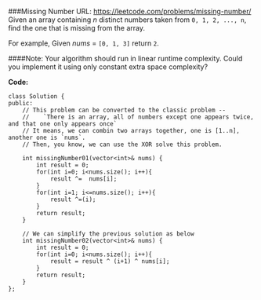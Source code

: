 ###Missing Number
URL: https://leetcode.com/problems/missing-number/</br>
Given an array containing _n_ distinct numbers taken from `0, 1, 2, ..., n`, find the one that is missing from the array.

For example,
Given _nums_ = `[0, 1, 3]` return `2`.

####Note:
Your algorithm should run in linear runtime complexity. Could you implement it using only constant extra space complexity?

__Code:__

	class Solution {
	public:
	    // This problem can be converted to the classic problem --
	    //    `There is an array, all of numbers except one appears twice, and that one only appears once`
	    // It means, we can combin two arrays together, one is [1..n], another one is `nums`.
	    // Then, you know, we can use the XOR solve this problem.
	    
	    int missingNumber01(vector<int>& nums) {
	        int result = 0;
	        for(int i=0; i<nums.size(); i++){
	            result ^=  nums[i];
	        }
	        for(int i=1; i<=nums.size(); i++){
	            result ^=(i);
	        }
	        return result;
	    }
	    
	    // We can simplify the previous solution as below
	    int missingNumber02(vector<int>& nums) {
	        int result = 0;
	        for(int i=0; i<nums.size(); i++){
	            result = result ^ (i+1) ^ nums[i];
	        }
	        return result;
	    }
	};